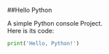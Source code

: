 ##Hello Python

A simple Python console Project.  
Here is its code:  

```python
print('Hello, Python!')

```
